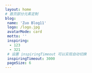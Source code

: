 ```yaml
---
layout: home
# 首页部分元素定制
blog:
 name: 'Zuo Blog11'
 logo: /logo.jpg
 avatarMode: card
 motto: ''
 inspiring:
  - 123
  - 321
 # 设置 inspiringTimeout 可以实现自动切换
 inspiringTimeout: 3000
 pageSize: 6
---
```

